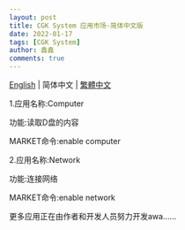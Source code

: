 ```yaml
---
layout: post
title: CGK System 应用市场-简体中文版
date: 2022-01-17
tags: [CGK System]
author: 鑫鑫
comments: true
---
```


[English](/cgk-system-app) | 简体中文 | [繁體中文](/cgk-system-app-tc)

1.应用名称:Computer

功能:读取D盘的内容

MARKET命令:enable computer

2.应用名称:Network

功能:连接网络

MARKET命令:enable network

更多应用正在由作者和开发人员努力开发awa……
